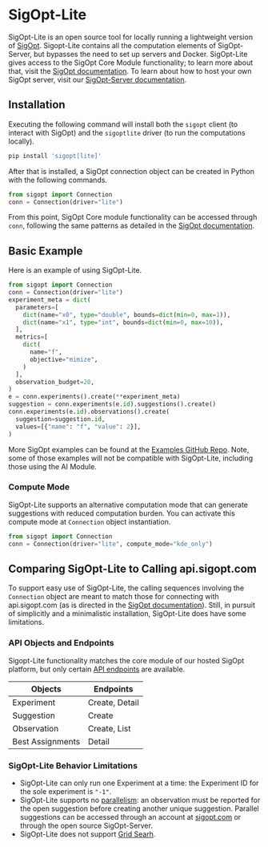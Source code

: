 <!--
Copyright © 2023 Intel Corporation

SPDX-License-Identifier: Apache License 2.0
-->

# SigOpt-Lite

SigOpt-Lite is an open source tool for locally running a lightweight version of [SigOpt](www.sigopt.com). Sigopt-Lite contains all the computation elements of SigOpt-Server, but bypasses the need to set up servers and Docker. SigOpt-Lite gives access to the SigOpt Core Module functionality; to learn more about that, visit the [SigOpt documentation](https://docs.sigopt.com/intro/sigopt-api-modules). To learn about how to host your own SigOpt server, visit our [SigOpt-Server documentation](../#README.md).

## Installation

Executing the following command will install both the `sigopt` client (to interact with SigOpt) and the `sigoptlite` driver (to run the computations locally).

```bash
pip install 'sigopt[lite]'
```

After that is installed, a SigOpt connection object can be created in Python with the following commands.

```python
from sigopt import Connection
conn = Connection(driver="lite")
```

From this point, SigOpt Core module functionality can be accessed through `conn`, following the same patterns as detailed in the [SigOpt documentation](https://docs.sigopt.com/core-module-api-references/quick-start).

## Basic Example

Here is an example of using SigOpt-Lite.

```python
from sigopt import Connection
conn = Connection(driver="lite")
experiment_meta = dict(
  parameters=[
    dict(name="x0", type="double", bounds=dict(min=0, max=1)),
    dict(name="x1", type="int", bounds=dict(min=0, max=10)),
  ],
  metrics=[
    dict(
      name="f",
      objective="mimize",
    )
  ],
  observation_budget=20,
)
e = conn.experiments().create(**experiment_meta)
suggestion = conn.experiments(e.id).suggestions().create()
conn.experiments(e.id).observations().create(
  suggestion=suggestion.id,
  values=[{"name": "f", "value": 2}],
)
```

More SigOpt examples can be found at the [Examples GitHub Repo](https://github.com/sigopt/sigopt-examples). Note, some of those examples will not be compatible with SigOpt-Lite, including those using the AI Module.

### Compute Mode

SigOpt-Lite supports an alternative computation mode that can generate suggestions with reduced computation burden. You can activate this compute mode at `Connection` object instantiation.

```python
from sigopt import Connection
conn = Connection(driver="lite", compute_mode="kde_only")
```

## Comparing SigOpt-Lite to Calling api.sigopt.com

To support easy use of SigOpt-Lite, the calling sequences involving the `Connection` object are meant to match those for connecting with api.sigopt.com (as is directed in the [SigOpt documentation](https://docs.sigopt.com)). Still, in pursuit of simplicitly and a minimalistic installation, SigOpt-Lite does have some limitations.

### API Objects and Endpoints

Sigopt-Lite functionality matches the core module of our hosted SigOpt platform, but only certain [API endpoints](https://docs.sigopt.com/core-module-api-references/api-endpoints) are available.

| Objects          | Endpoints      |
| ---------------- | -------------- |
| Experiment       | Create, Detail |
| Suggestion       | Create         |
| Observation      | Create, List   |
| Best Assignments | Detail         |

### SigOpt-Lite Behavior Limitations

- SigOpt-Lite can only run one Experiment at a time: the Experiment ID for the sole experiment is `"-1"`.
- SigOpt-Lite supports no [parallelism](https://docs.sigopt.com/advanced_experimentation/parallelism): an observation must be reported for the open suggestion before creating another unique suggestion. Parallel suggestions can be accessed through an account at [sigopt.com](https://app.sigopt.com/signup) or through the open source SigOpt-Server.
- SigOpt-Lite does not support [Grid Searh](https://docs.sigopt.com/intro/main-concepts/random_search#grid-search).
